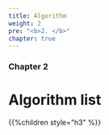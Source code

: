 ```yaml
---
title: Algorithm
weight: 2
pre: "<b>2. </b>"
chapter: true
---
```


### Chapter 2
# Algorithm list

{{%children style="h3" %}}


